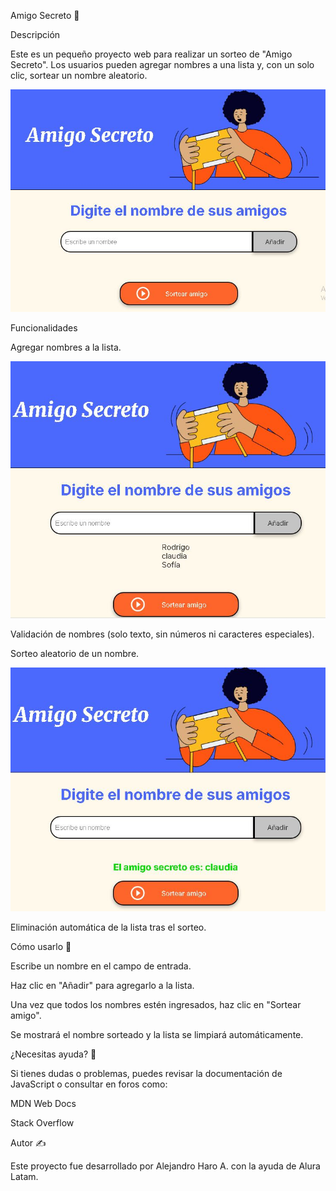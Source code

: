 Amigo Secreto 🎁

Descripción

Este es un pequeño proyecto web para realizar un sorteo de "Amigo Secreto". Los usuarios pueden agregar nombres a una lista y, con un solo clic, sortear un nombre aleatorio.


![Imagen inicio Amigo Secreto](https://github.com/Ale0945/amigosecreto/blob/main/assets/Imagen%20inicio%20Amigo%20Secreto.JPG)



Funcionalidades

Agregar nombres a la lista.


![Imagen nombres Amigo Secreto](https://github.com/Ale0945/amigosecreto/blob/main/assets/Imagen%20nombres%20Amigo%20Secreto.JPG)



Validación de nombres (solo texto, sin números ni caracteres especiales).

Sorteo aleatorio de un nombre.


![Imagen Sorteo Amigo Secreto](https://github.com/Ale0945/amigosecreto/blob/main/assets/Imagen%20Sorteo%20Amigo%20Secreto.JPG)




Eliminación automática de la lista tras el sorteo.

Cómo usarlo 🚀

Escribe un nombre en el campo de entrada.

Haz clic en "Añadir" para agregarlo a la lista.

Una vez que todos los nombres estén ingresados, haz clic en "Sortear amigo".

Se mostrará el nombre sorteado y la lista se limpiará automáticamente.



¿Necesitas ayuda? 🤔

Si tienes dudas o problemas, puedes revisar la documentación de JavaScript o consultar en foros como:

MDN Web Docs

Stack Overflow

Autor ✍️

Este proyecto fue desarrollado por Alejandro Haro A. con la ayuda de Alura Latam.


